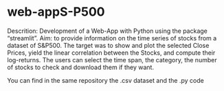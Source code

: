 # web-appS-P500
Descrition: Development of a Web-App with Python using the package “streamlit”. 
Aim: to provide information on the time series of stocks from a dataset of S&P500. The target was to show and plot the selected Close Prices, yield the linear correlation between the Stocks, and compute their log-returns. The users can select the time span, the category, the number of stocks to check and download them if they want.

You can find in the same repository the .csv dataset and the .py code
